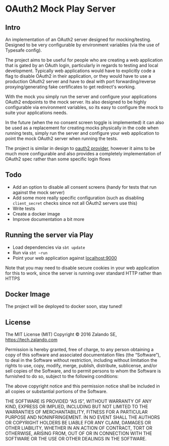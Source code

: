 # OAuth2 Mock Play Server

## Intro

An implementation of an OAuth2 server designed for mocking/testing. Designed to
be very configurable by environment variables (via the use of Typesafe config).

The project aims to be useful for people who are creating a web application that is gated by an OAuth
login, particularly in regards to testing and local development. Typically web applications would
have to explicitly code a flag to disable OAuth2 in their application, or they would have to use
a production OAuth2 server and have to deal with port forwarding/reverse proxying/generating fake certificates
to get redirect's working.

With the mock you simply run the server and configure your applications OAuth2 endpoints to the mock server. Its
also designed to be highly configurable via environment variables, so its easy to configure the mock to suite your
applications needs.

In the future (when the no consent screen toggle is implemented) it can also be used as a replacement for
creating mocks physically in the code when running tests, simply run the server and configure your web
application to point the mock OAuth2 server when running the tests.

The project is similar in design to [oauth2 provider](https://github.com/zalando-stups/mocks/tree/master/oauth2-provider),
however it aims to be much more configurable and also provides a completely implementation of OAuth2 spec rather
than some specific login flows

## Todo
* Add an option to disable all consent screens (handy for tests that run
against the mock server)
* Add some more really specific configuration (such as disabling `client_secret` checks
since not all OAuth2 servers use this)
* Write tests
* Create a docker image
* Improve documentation a bit more

## Running the server via Play

* Load dependencies via `sbt update`
* Run via `sbt ~run`
* Point your web application against [localhost:9000](http://localhost:9000)

Note that you may need to disable secure cookies in your web application for this to work, since the server
is running over standard HTTP rather than HTTPS

## Docker Image
The project will be deployed to docker soon, stay tuned!

## License

The MIT License (MIT) Copyright © 2016 Zalando SE, https://tech.zalando.com

Permission is hereby granted, free of charge, to any person obtaining a copy of this software and associated documentation files (the “Software”), to deal in the Software without restriction, including without limitation the rights to use, copy, modify, merge, publish, distribute, sublicense, and/or sell copies of the Software, and to permit persons to whom the Software is furnished to do so, subject to the following conditions:

The above copyright notice and this permission notice shall be included in all copies or substantial portions of the Software.

THE SOFTWARE IS PROVIDED “AS IS”, WITHOUT WARRANTY OF ANY KIND, EXPRESS OR IMPLIED, INCLUDING BUT NOT LIMITED TO THE WARRANTIES OF MERCHANTABILITY, FITNESS FOR A PARTICULAR PURPOSE AND NONINFRINGEMENT. IN NO EVENT SHALL THE AUTHORS OR COPYRIGHT HOLDERS BE LIABLE FOR ANY CLAIM, DAMAGES OR OTHER LIABILITY, WHETHER IN AN ACTION OF CONTRACT, TORT OR OTHERWISE, ARISING FROM, OUT OF OR IN CONNECTION WITH THE SOFTWARE OR THE USE OR OTHER DEALINGS IN THE SOFTWARE.
